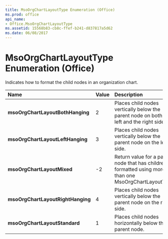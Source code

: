 ```yaml
---
title: MsoOrgChartLayoutType Enumeration (Office)
ms.prod: office
api_name:
- Office.MsoOrgChartLayoutType
ms.assetid: 15568b83-cb8c-ffef-b241-d837817a5d62
ms.date: 06/08/2017
---
```



# MsoOrgChartLayoutType Enumeration (Office)

Indicates how to format the child nodes in an organization chart.



|Name|Value|Description|
|:-----|:-----|:-----|
|**msoOrgChartLayoutBothHanging**|2|Places child nodes vertically below the parent node on both the left and the right side.|
|**msoOrgChartLayoutLeftHanging**|3|Places child nodes vertically below the parent node on the left side.|
|**msoOrgChartLayoutMixed**|-2|Return value for a parent node that has children formatted using more than one MsoOrgChartLayoutType.|
|**msoOrgChartLayoutRightHanging**|4|Places child nodes vertically below the parent node on the right side.|
|**msoOrgChartLayoutStandard**|1|Places child nodes horizontally below the parent node.|

